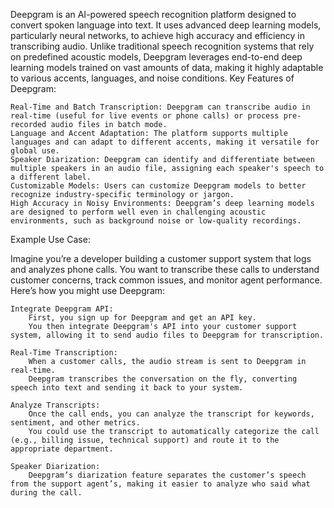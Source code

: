 Deepgram is an AI-powered speech recognition platform designed to convert spoken language into text. It uses advanced deep learning models, particularly neural networks, to achieve high accuracy and efficiency in transcribing audio. Unlike traditional speech recognition systems that rely on predefined acoustic models, Deepgram leverages end-to-end deep learning models trained on vast amounts of data, making it highly adaptable to various accents, languages, and noise conditions.
Key Features of Deepgram:

    Real-Time and Batch Transcription: Deepgram can transcribe audio in real-time (useful for live events or phone calls) or process pre-recorded audio files in batch mode.
    Language and Accent Adaptation: The platform supports multiple languages and can adapt to different accents, making it versatile for global use.
    Speaker Diarization: Deepgram can identify and differentiate between multiple speakers in an audio file, assigning each speaker's speech to a different label.
    Customizable Models: Users can customize Deepgram models to better recognize industry-specific terminology or jargon.
    High Accuracy in Noisy Environments: Deepgram’s deep learning models are designed to perform well even in challenging acoustic environments, such as background noise or low-quality recordings.

Example Use Case:

Imagine you’re a developer building a customer support system that logs and analyzes phone calls. You want to transcribe these calls to understand customer concerns, track common issues, and monitor agent performance. Here’s how you might use Deepgram:

    Integrate Deepgram API:
        First, you sign up for Deepgram and get an API key.
        You then integrate Deepgram's API into your customer support system, allowing it to send audio files to Deepgram for transcription.

    Real-Time Transcription:
        When a customer calls, the audio stream is sent to Deepgram in real-time.
        Deepgram transcribes the conversation on the fly, converting speech into text and sending it back to your system.

    Analyze Transcripts:
        Once the call ends, you can analyze the transcript for keywords, sentiment, and other metrics.
        You could use the transcript to automatically categorize the call (e.g., billing issue, technical support) and route it to the appropriate department.

    Speaker Diarization:
        Deepgram’s diarization feature separates the customer’s speech from the support agent’s, making it easier to analyze who said what during the call.
